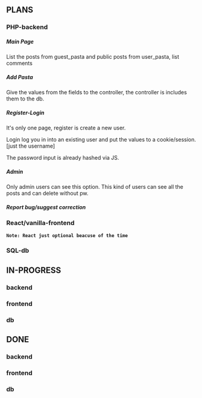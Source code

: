 ## PLANS
### PHP-backend
<h5>Main Page</h5>
<p>List the posts from guest_pasta and public posts from user_pasta, list comments</p>
<h5>Add Pasta</h5>
<p>Give the values from the fields to the controller, the controller is includes them to the db.</p>
<h5>Register-Login</h5>
<p>It's only one page, register is create a new user.</p>
<p>Login log you in into an existing user and put the values to a cookie/session. [just the username]</p>
<p>The password input is already hashed via JS.</p>
<h5>Admin</h5>
<p>Only admin users can see this option. This kind of users can see all the posts and can delete without pw.</p>
<h5>Report bug/suggest correction</h5>

### React/vanilla-frontend
**`Note: React just optional beacuse of the time`**
### SQL-db

## IN-PROGRESS
### backend
### frontend
### db

## DONE
### backend
### frontend
### db